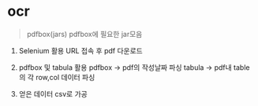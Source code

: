# ocr
> pdfbox(jars)
    pdfbox에 필요한 jar모음
    
1. Selenium 활용
    URL 접속 후 pdf 다운로드
    
2. pdfbox 및 tabula 활용
    pdfbox -> pdf의 작성날짜 파싱
    tabula -> pdf내 table의 각 row,col 데이터 파싱

3. 얻은 데이터 csv로 가공 
  


